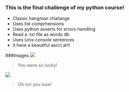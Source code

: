 ### This is the final challenge of my python course!

- Classic hangman challange
- Uses list comprhensions
- Uses python asserts for errors handling
- Read a .txt file as words db
- Uses Unix console sentences
- it have a beautiful ascci art!



###Images
![](https://i.imgur.com/MKC3NAs.png)


> You were so lucky!


![](https://i.imgur.com/QieXVqD.png)


> Oh no! you lose!